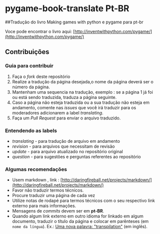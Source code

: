 ﻿pygame-book-translate Pt-BR
============================




##Tradução do livro Making games with python e pygame para pt-br

Voce pode encontrar o livro aqui: [http://inventwithpython.com/pygame/](http://inventwithpython.com/pygame/)


## Contribuições

### Guia para contribuir

1. Faça o *fork* deste repositório
2. Realize a tradução da página desejada,o nome da página deverá ser o número da página.
3. Mantenham uma sequencia na tradução, exemplo : se a página 1 já foi ou está sendo traduzida, traduza a página seguinte.
4. Caso a página  não esteja traduzida ou a sua tradução não esteja em andamento, comente nas *issues* que você irá traduzir para os moderadores adicionarem a label *translating*.
5. Faça um *Pull Request* para enviar o arquivo traduzido.


### Entendendo as labels

- *translating* - para tradução de arquivo em andamento
- *revision* - para arquivos que necessitam de revisão
- *update*  - para arquivo atualizado no repositório original
- *question* - para sugestões e perguntas referentes ao repositório


### Algumas recomendações

- Usem markdown , link : [http://daringfireball.net/projects/markdown/](http://daringfireball.net/projects/markdown/)
- Favor não traduzir termos técnicos.
- Procure traduzir uma página de cada vez
- Utilize notas de rodapé para termos técnicos com o seu respectivo link externo para mais informações.
- Mensagens de *commits* devem ser em **pt-BR**.
- Quando algum link externo em outro idioma for linkado em algum documento, traduzir o título da página e colocar em parênteses (em `nome da língua`). Ex.: [Uma nova palavra: "transpilation"](http://forum.world.st/Ah-a-new-word-transpilation-td4676435.html) (em inglês).
